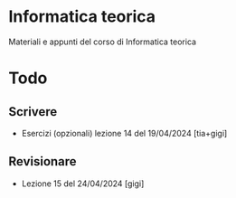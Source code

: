 # Informatica teorica

Materiali e appunti del corso di Informatica teorica

# Todo

## Scrivere

- Esercizi (opzionali) lezione 14 del 19/04/2024 [tia+gigi]

## Revisionare

- Lezione 15 del 24/04/2024 [gigi]
